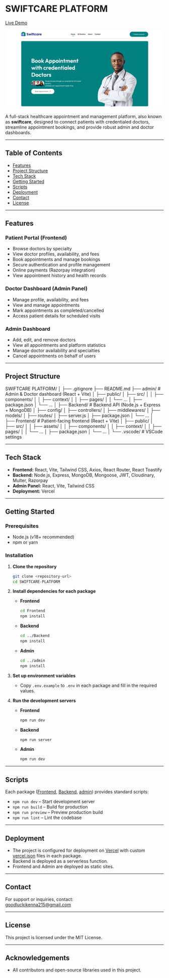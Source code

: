 # SWIFTCARE PLATFORM

[Live Demo](https://swiftcare-platform.vercel.app/)

![Home Page Screenshot](./Frontend/src/assets/assets_frontend/Home-page.png)

A full-stack healthcare appointment and management platform, also known as **swiftcare**, designed to connect patients with credentialed doctors, streamline appointment bookings, and provide robust admin and doctor dashboards.

---

## Table of Contents

- [Features](#features)
- [Project Structure](#project-structure)
- [Tech Stack](#tech-stack)
- [Getting Started](#getting-started)
- [Scripts](#scripts)
- [Deployment](#deployment)
- [Contact](#contact)
- [License](#license)

---

## Features

### Patient Portal (Frontend)
- Browse doctors by specialty
- View doctor profiles, availability, and fees
- Book appointments and manage bookings
- Secure authentication and profile management
- Online payments (Razorpay integration)
- View appointment history and health records

### Doctor Dashboard (Admin Panel)
- Manage profile, availability, and fees
- View and manage appointments
- Mark appointments as completed/cancelled
- Access patient details for scheduled visits

### Admin Dashboard
- Add, edit, and remove doctors
- View all appointments and platform statistics
- Manage doctor availability and specialties
- Cancel appointments on behalf of users

---

## Project Structure

SWIFTCARE PLATFORM/ │ ├── .gitignore ├── README.md ├── admin/ # Admin & Doctor dashboard (React + Vite) │ ├── public/ │ ├── src/ │ │ ├── components/ │ │ ├── context/ │ │ ├── pages/ │ │ └── ... │ ├── package.json │ └── ... │ ├── Backend/ # Backend API (Node.js + Express + MongoDB) │ ├── config/ │ ├── controllers/ │ ├── middlewares/ │ ├── models/ │ ├── routes/ │ ├── server.js │ ├── package.json │ └── ... │ ├── Frontend/ # Patient-facing frontend (React + Vite) │ ├── public/ │ ├── src/ │ │ ├── assets/ │ │ ├── components/ │ │ ├── context/ │ │ ├── pages/ │ │ └── ... │ ├── package.json │ └── ... │ └── .vscode/ # VSCode settings


---

## Tech Stack

- **Frontend:** React, Vite, Tailwind CSS, Axios, React Router, React Toastify
- **Backend:** Node.js, Express, MongoDB, Mongoose, JWT, Cloudinary, Multer, Razorpay
- **Admin Panel:** React, Vite, Tailwind CSS
- **Deployment:** Vercel

---

## Getting Started

### Prerequisites

- Node.js (v18+ recommended)
- npm or yarn

### Installation

1. **Clone the repository**
    ```sh
    git clone <repository-url>
    cd SWIFTCARE-PLATFORM
    ```

2. **Install dependencies for each package**

    - **Frontend**
      ```sh
      cd Frontend
      npm install
      ```

    - **Backend**
      ```sh
      cd ../Backend
      npm install
      ```

    - **Admin**
      ```sh
      cd ../admin
      npm install
      ```

3. **Set up environment variables**

    - Copy `.env.example` to `.env` in each package and fill in the required values.

4. **Run the development servers**

    - **Frontend**
      ```sh
      npm run dev
      ```
    - **Backend**
      ```sh
      npm run server
      ```
    - **Admin**
      ```sh
      npm run dev
      ```

---

## Scripts

Each package ([Frontend](http://_vscodecontentref_/5), [Backend](http://_vscodecontentref_/6), [admin](http://_vscodecontentref_/7)) provides standard scripts:

- `npm run dev` – Start development server
- `npm run build` – Build for production
- `npm run preview` – Preview production build
- `npm run lint` – Lint the codebase

---

## Deployment

- The project is configured for deployment on [Vercel](https://vercel.com/) with custom [vercel.json](http://_vscodecontentref_/8) files in each package.
- Backend is deployed as a serverless function.
- Frontend and Admin are deployed as static sites.

---

## Contact

For support or inquiries, contact:  
goodluckikenna215@gmail.com

---

## License

This project is licensed under the MIT License.

---

## Acknowledgements

- All contributors and open-source libraries used in this project.